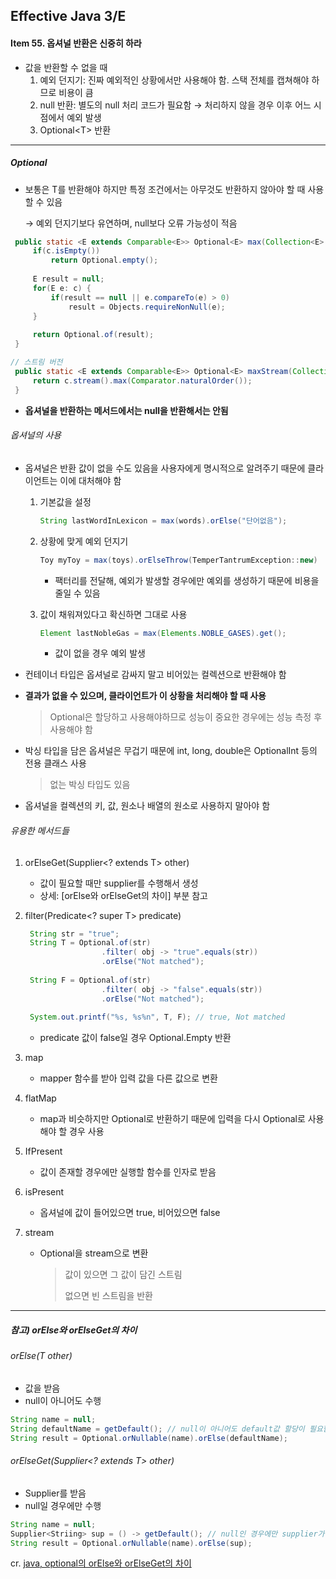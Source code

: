 ## Effective Java 3/E

#### Item 55. 옵셔널 반환은 신중히 하라

- 값을 반환할 수 없을 때
  1. 예외 던지기: 진짜 예외적인 상황에서만 사용해야 함. 스택 전체를 캡쳐해야 하므로 비용이 큼
  2. null 반환: 별도의 null 처리 코드가 필요함 → 처리하지 않을 경우 이후 어느 시점에서 예외 발생
  3. Optional\<T> 반환

----

##### Optional

- 보통은 T를 반환해야 하지만 특정 조건에서는 아무것도 반환하지 않아야 할 때 사용할 수 있음

  → 예외 던지기보다 유연하며, null보다 오류 가능성이 적음

```java
 public static <E extends Comparable<E>> Optional<E> max(Collection<E> c){
	 if(c.isEmpty())
		 return Optional.empty();
	 
	 E result = null;
	 for(E e: c) {
		 if(result == null || e.compareTo(e) > 0)
			 result = Objects.requireNonNull(e);
	 }
	 
	 return Optional.of(result);
 }

// 스트림 버전
 public static <E extends Comparable<E>> Optional<E> maxStream(Collection<E> c){
	 return c.stream().max(Comparator.naturalOrder());
 }
```

- **옵셔널을 반환하는 메서드에서는 null을 반환해서는 안됨**

###### 옵셔널의 사용

- 옵셔널은 반환 값이 없을 수도 있음을 사용자에게 명시적으로 알려주기 때문에 클라이언트는 이에 대처해야 함

  1. 기본값을 설정

     ```java
     String lastWordInLexicon = max(words).orElse("단어없음");
     ```

  2. 상황에 맞게 예외 던지기

     ```java
     Toy myToy = max(toys).orElseThrow(TemperTantrumException::new)
     ```

     - 팩터리를 전달해, 예외가 발생할 경우에만 예외를 생성하기 때문에 비용을 줄일 수 있음

  3. 값이 채워져있다고 확신하면 그대로 사용

     ```java
     Element lastNobleGas = max(Elements.NOBLE_GASES).get();
     ```

     - 값이 없을 경우 예외 발생

- 컨테이너 타입은 옵셔널로 감싸지 말고 비어있는 컬렉션으로 반환해야 함

- **결과가 없을 수 있으며, 클라이언트가 이 상황을 처리해야 할 때 사용**

  > Optional은 할당하고 사용해야하므로 성능이 중요한 경우에는 성능 측정 후 사용해야 함

- 박싱 타입을 담은 옵셔널은 무겁기 때문에 int, long, double은 OptionalInt 등의 전용 클래스 사용

  > 없는 박싱 타입도 있음

- 옵셔널을 컬렉션의 키, 값, 원소나 배열의 원소로 사용하지 말아야 함

###### 유용한 메서드들

1. orElseGet(Supplier<? extends T> other)

   - 값이 필요할 때만 supplier를 수행해서 생성
   - 상세: [orElse와 orElseGet의 차이] 부분 참고

2. filter(Predicate<? super T> predicate)

   ```java
    String str = "true";
    String T = Optional.of(str)
   		 			.filter( obj -> "true".equals(str))
   		 			.orElse("Not matched");
    
    String F = Optional.of(str)
   		 			.filter( obj -> "false".equals(str))
   		 			.orElse("Not matched");
    
    System.out.printf("%s, %s%n", T, F); // true, Not matched
   ```

   - predicate 값이 false일 경우 Optional.Empty 반환

3. map

   - mapper 함수를 받아 입력 값을 다른 값으로 변환

4. flatMap

   - map과 비슷하지만 Optional로 반환하기 때문에 입력을 다시 Optional로 사용해야 할 경우 사용

5. IfPresent

   - 값이 존재할 경우에만 실행할 함수를 인자로 받음

6. isPresent

   - 옵셔널에 값이 들어있으면 true, 비어있으면 false

7. stream

   - Optional을 stream으로 변환

     > 값이 있으면 그 값이 담긴 스트림
     >
     > 없으면 빈 스트림을 반환

   

-----

##### 참고) orElse와 orElseGet의 차이

###### orElse(T other)

- 값을 받음
- null이 아니어도 수행

```java
String name = null;
String defaultName = getDefault(); // null이 아니어도 default값 할당이 필요함
String result = Optional.orNullable(name).orElse(defaultName);
```



###### orElseGet(Supplier<? extends T> other)

- Supplier를 받음
- null일 경우에만 수행

```java
String name = null;
Supplier<Striing> sup = () -> getDefault(); // null인 경우에만 supplier가 수행됨
String result = Optional.orNullable(name).orElse(sup);
```

cr. [java, optional의 orElse와 orElseGet의 차이](https://cfdf.tistory.com/34)

